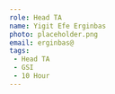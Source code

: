 ```yaml
---
role: Head TA
name: Yigit Efe Erginbas
photo: placeholder.png
email: erginbas@
tags:
 - Head TA
 - GSI
 - 10 Hour
---
```

